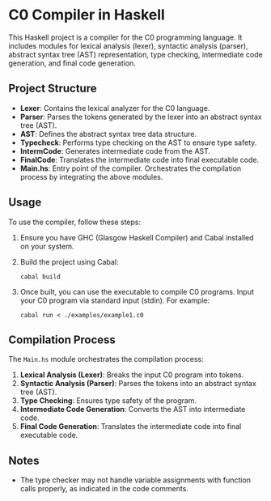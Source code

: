 # C0 Compiler in Haskell

This Haskell project is a compiler for the C0 programming language. It includes modules for lexical analysis (lexer), syntactic analysis (parser), abstract syntax tree (AST) representation, type checking, intermediate code generation, and final code generation.

## Project Structure

- **Lexer**: Contains the lexical analyzer for the C0 language.
- **Parser**: Parses the tokens generated by the lexer into an abstract syntax tree (AST).
- **AST**: Defines the abstract syntax tree data structure.
- **Typecheck**: Performs type checking on the AST to ensure type safety.
- **IntermCode**: Generates intermediate code from the AST.
- **FinalCode**: Translates the intermediate code into final executable code.
- **Main.hs**: Entry point of the compiler. Orchestrates the compilation process by integrating the above modules.

## Usage

To use the compiler, follow these steps:

1. Ensure you have GHC (Glasgow Haskell Compiler) and Cabal installed on your system.

2. Build the project using Cabal:
    ```
    cabal build
    ```

3. Once built, you can use the executable to compile C0 programs. Input your C0 program via standard input (stdin). For example:
    ```
    cabal run < ./examples/example1.c0
    ```

## Compilation Process

The `Main.hs` module orchestrates the compilation process:

1. **Lexical Analysis (Lexer)**: Breaks the input C0 program into tokens.
2. **Syntactic Analysis (Parser)**: Parses the tokens into an abstract syntax tree (AST).
3. **Type Checking**: Ensures type safety of the program.
4. **Intermediate Code Generation**: Converts the AST into intermediate code.
5. **Final Code Generation**: Translates the intermediate code into final executable code.

## Notes

- The type checker may not handle variable assignments with function calls properly, as indicated in the code comments.
